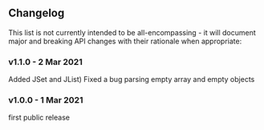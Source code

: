 <h2 class="github">Changelog</h2>

This list is not currently intended to be all-encompassing - it will document major and breaking API changes with their
rationale when appropriate:

### v1.1.0 - 2 Mar 2021
Added JSet and JList)
Fixed a bug parsing empty array and empty objects

### v1.0.0 - 1 Mar 2021 
first public release